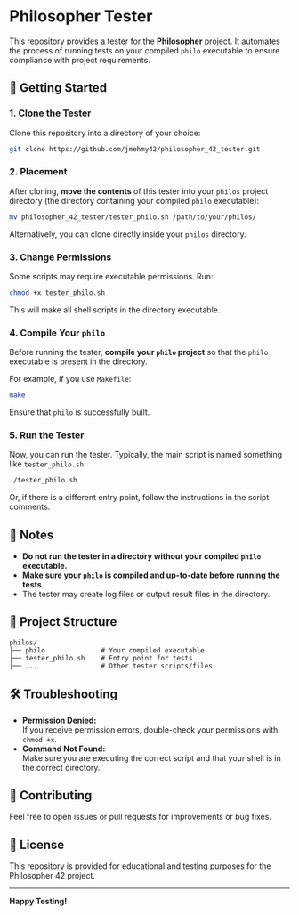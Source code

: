 # Philosopher Tester

This repository provides a tester for the **Philosopher** project. It automates the process of running tests on your compiled `philo` executable to ensure compliance with project requirements.

## 🚀 Getting Started

### 1. Clone the Tester

Clone this repository into a directory of your choice:

```bash
git clone https://github.com/jmehmy42/philosopher_42_tester.git
```

### 2. Placement

After cloning, **move the contents** of this tester into your `philos` project directory (the directory containing your compiled `philo` executable):

```bash
mv philosopher_42_tester/tester_philo.sh /path/to/your/philos/
```

Alternatively, you can clone directly inside your `philos` directory.

### 3. Change Permissions

Some scripts may require executable permissions. Run:

```bash
chmod +x tester_philo.sh
```

This will make all shell scripts in the directory executable.

### 4. Compile Your `philo`

Before running the tester, **compile your `philo` project** so that the `philo` executable is present in the directory.

For example, if you use `Makefile`:

```bash
make
```

Ensure that `philo` is successfully built.

### 5. Run the Tester

Now, you can run the tester. Typically, the main script is named something like `tester_philo.sh`:

```bash
./tester_philo.sh
```

Or, if there is a different entry point, follow the instructions in the script comments.

## 📝 Notes

- **Do not run the tester in a directory without your compiled `philo` executable.**
- **Make sure your `philo` is compiled and up-to-date before running the tests.**
- The tester may create log files or output result files in the directory.

## 📁 Project Structure

```
philos/
├── philo              # Your compiled executable
├── tester_philo.sh    # Entry point for tests
├── ...                # Other tester scripts/files
```

## 🛠️ Troubleshooting

- **Permission Denied:**  
  If you receive permission errors, double-check your permissions with `chmod +x`.
- **Command Not Found:**  
  Make sure you are executing the correct script and that your shell is in the correct directory.

## 🤝 Contributing

Feel free to open issues or pull requests for improvements or bug fixes.

## 📄 License

This repository is provided for educational and testing purposes for the Philosopher 42 project.

---

**Happy Testing!**
